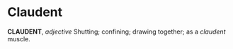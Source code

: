 # Claudent

**CLAUDENT**, _adjective_ Shutting; confining; drawing together; as a _claudent_ muscle.